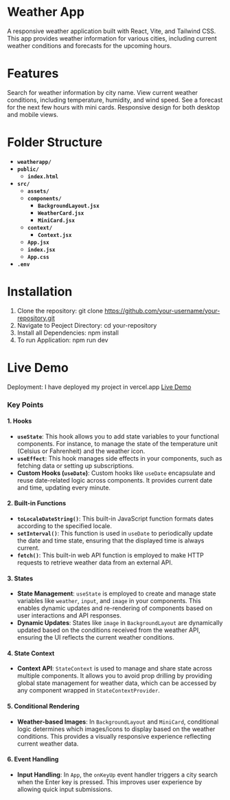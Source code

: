 # Weather App
A responsive weather application built with React, Vite, and Tailwind CSS. This app provides weather information for various cities, including current weather conditions and forecasts for the upcoming hours.

# Features
Search for weather information by city name.
View current weather conditions, including temperature, humidity, and wind speed.
See a forecast for the next few hours with mini cards.
Responsive design for both desktop and mobile views.

# Folder Structure

- **`weatherapp/`**
- **`public/`**
  - **`index.html`**
- **`src/`**
  - **`assets/`**
  - **`components/`**
    - **`BackgroundLayout.jsx`**
    - **`WeatherCard.jsx`**
    - **`MiniCard.jsx`**
  - **`context/`**
    - **`Context.jsx`**
  - **`App.jsx`**
  - **`index.jsx`**
  - **`App.css`**
- **`.env`**

# Installation
1. Clone the repository: git clone https://github.com/your-username/your-repository.git
2. Navigate to Peoject Directory: cd your-repository
3. Install all Dependencies: npm install
4. To run Application: npm run dev

# Live Demo
Deployment: I have deployed my project in vercel.app [Live Demo](https://3-chandrika-podili-wasserstoff-full-stack-intern-task.vercel.app/) 


### Key Points

#### 1. **Hooks**
   - **`useState`**: This hook allows you to add state variables to your functional components. For instance, to manage the state of the temperature unit (Celsius or Fahrenheit) and the weather icon.
   - **`useEffect`**: This hook manages side effects in your components, such as fetching data or setting up subscriptions.
   - **Custom Hooks (`useDate`)**: Custom hooks like `useDate` encapsulate and reuse date-related logic across components. It provides current date and time, updating every minute.

#### 2. **Built-in Functions**
   - **`toLocaleDateString()`**: This built-in JavaScript function formats dates according to the specified locale.
   - **`setInterval()`**: This function is used in `useDate` to periodically update the date and time state, ensuring that the displayed time is always current.
   - **`fetch()`**: This built-in web API function is employed to make HTTP requests to retrieve weather data from an external API.

#### 3. **States**
   - **State Management**: `useState` is employed to create and manage state variables like `weather`, `input`, and `image` in your components. This enables dynamic updates and re-rendering of components based on user interactions and API responses.
   - **Dynamic Updates**: States like `image` in `BackgroundLayout` are dynamically updated based on the conditions received from the weather API, ensuring the UI reflects the current weather conditions.

#### 4. **State Context**
   - **Context API**: `StateContext` is used to manage and share state across multiple components. It allows you to avoid prop drilling by providing global state management for weather data, which can be accessed by any component wrapped in `StateContextProvider`.

#### 5. **Conditional Rendering**
   - **Weather-based Images**: In `BackgroundLayout` and `MiniCard`, conditional logic determines which images/icons to display based on the weather conditions. This provides a visually responsive experience reflecting current weather data.

#### 6. **Event Handling**
   - **Input Handling**: In `App`, the `onKeyUp` event handler triggers a city search when the Enter key is pressed. This improves user experience by allowing quick input submissions.


